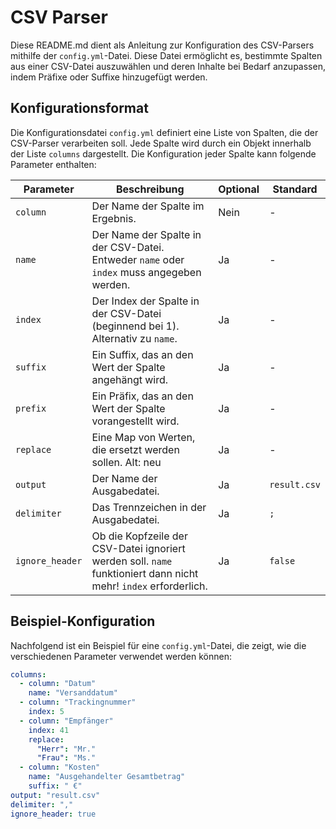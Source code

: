 # CSV Parser

Diese README.md dient als Anleitung zur Konfiguration des CSV-Parsers mithilfe der `config.yml`-Datei. Diese Datei ermöglicht es, bestimmte Spalten aus einer CSV-Datei auszuwählen und deren Inhalte bei Bedarf anzupassen, indem Präfixe oder Suffixe hinzugefügt werden.

## Konfigurationsformat

Die Konfigurationsdatei `config.yml` definiert eine Liste von Spalten, die der CSV-Parser verarbeiten soll. Jede Spalte wird durch ein Objekt innerhalb der Liste `columns` dargestellt. Die Konfiguration jeder Spalte kann folgende Parameter enthalten:

| Parameter       | Beschreibung                                                                                                     | Optional | Standard     |
| --------------- | ---------------------------------------------------------------------------------------------------------------- | -------- | ------------ |
| `column`        | Der Name der Spalte im Ergebnis.                                                                                 | Nein     | -            |
| `name`          | Der Name der Spalte in der CSV-Datei. Entweder `name` oder `index` muss angegeben werden.                        | Ja       | -            |
| `index`         | Der Index der Spalte in der CSV-Datei (beginnend bei 1). Alternativ zu `name`.                                   | Ja       | -            |
| `suffix`        | Ein Suffix, das an den Wert der Spalte angehängt wird.                                                           | Ja       | -            |
| `prefix`        | Ein Präfix, das an den Wert der Spalte vorangestellt wird.                                                       | Ja       | -            |
| `replace`       | Eine Map von Werten, die ersetzt werden sollen. Alt: neu                                                         | Ja       | -            |
| `output`        | Der Name der Ausgabedatei.                                                                                       | Ja       | `result.csv` |
| `delimiter`     | Das Trennzeichen in der Ausgabedatei.                                                                            | Ja       | `;`          |
| `ignore_header` | Ob die Kopfzeile der CSV-Datei ignoriert werden soll. `name` funktioniert dann nicht mehr! `index` erforderlich. | Ja       | `false`      |

## Beispiel-Konfiguration

Nachfolgend ist ein Beispiel für eine `config.yml`-Datei, die zeigt, wie die verschiedenen Parameter verwendet werden können:

```yaml
columns:
  - column: "Datum"
    name: "Versanddatum"
  - column: "Trackingnummer"
    index: 5
  - column: "Empfänger"
    index: 41
    replace:
      "Herr": "Mr."
      "Frau": "Ms."
  - column: "Kosten"
    name: "Ausgehandelter Gesamtbetrag"
    suffix: " €"
output: "result.csv"
delimiter: ","
ignore_header: true
```